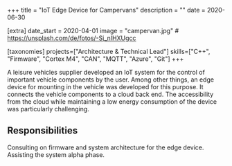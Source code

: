 +++
title = "IoT Edge Device for Campervans"
description = ""
date = 2020-06-30

[extra]
date_start = 2020-04-01
image = "campervan.jpg" # https://unsplash.com/de/fotos/-Sj_nIHXUgcc

[taxonomies]
projects=["Architecture & Technical Lead"]
skills=["C++", "Firmware", "Cortex M4", "CAN", "MQTT", "Azure", "Git"]
+++

A leisure vehicles supplier developed an IoT system for the control of important vehicle components by the user. Among other things, an edge device for mounting in the vehicle was developed for this purpose. It connects the vehicle components to a cloud back end. The accessibility from the cloud while maintaining a low energy consumption of the device was particularly challenging.

## Responsibilities
Consulting on firmware and system architecture for the edge device. Assisting the system alpha phase.